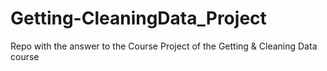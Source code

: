 # Getting-CleaningData_Project
Repo with the answer to the Course Project of the Getting &amp; Cleaning Data course
